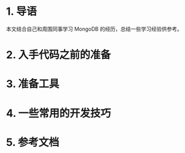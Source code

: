 # 1. 导语
本文结合自己和周围同事学习 MongoDB 的经历，总结一些学习经验供参考。

# 2. 入手代码之前的准备

# 3. 准备工具

# 4. 一些常用的开发技巧

# 5. 参考文档
